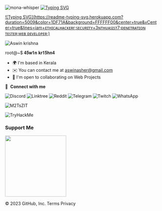 
                                                                                                                                  
![mona-whisper](https://user-images.githubusercontent.com/64751167/95435221-f0266500-096f-11eb-8070-57f6721b1857.gif)
[![Typing SVG](https://readme-typing-svg.herokuapp.com?color=F71378&background=FFFFFF00&lines=Hey%2C%F0%9F%91%8B+i'm++Aswin+krishna)](https://git.io/typing-svg)

[![Typing SVG](https://readme-typing-svg.herokuapp.com?duration=5009&color=1DF71A&background=FFFFFF00&center=true&vCenter=true&lines=iam+ᴇᴛʜɪᴄᴀʟʜᴀᴄᴋᴇʀr;ꜱᴇᴄᴜʀɪᴛʏ+3ɴᴛʜᴜᴀꜱɪꜱᴛ7;pᴇɴᴇᴛʀᴀᴛɪᴏɴ ᴛᴇꜱᴛᴇʀ;ᴡᴇʙ ᴅᴇᴠᴇʟᴏᴘᴇʀ;)](https://git.io/typing-svg)

<p align="left"> <img src="https://komarev.com/ghpvc/?username=rishavchanda&label=Profile%20views&color=0e75b6&style=flat" alt="Aswin krishna" /> </p>


  root@~$  𝟒𝟓𝐰𝟏𝐧 𝐤𝐫𝟏𝟓𝐡𝐧𝟒
* 🌍  I'm based in Kerala
* ✉️  You can contact me at [aswinasher@gmail.com](mailto:aswinasher@gmail.com)
* 🤝  I'm open to collaborating on Web Projects

🔗 &nbsp;**Connect with me**

  
 

![Discord](https://img.shields.io/badge/%3CServer%3E-%237289DA.svg?style=for-the-badge&logo=discord&logoColor=white)
  ![Linktree](https://img.shields.io/badge/linktree-1de9b6?style=for-the-badge&logo=linktree&logoColor=white)
  ![Reddit](https://img.shields.io/badge/Reddit-FF4500?style=for-the-badge&logo=reddit&logoColor=white)
  ![Telegram](https://img.shields.io/badge/Telegram-2CA5E0?style=for-the-badge&logo=telegram&logoColor=white) 
  ![Twitch](https://img.shields.io/badge/Twitch-%239146FF.svg?style=for-the-badge&logo=Twitch&logoColor=white)
  ![WhatsApp](https://img.shields.io/badge/WhatsApp-25D366?style=for-the-badge&logo=whatsapp&logoColor=white)
  

![M2TsZIT](https://user-images.githubusercontent.com/64751167/91557308-e1509980-e951-11ea-9b57-695796bd82cf.gif)
</p> 
<img src="https://tryhackme-badges.s3.amazonaws.com/AswinkrishnaVB.png" alt="TryHackMe">



### Support Me


<a href="https://www.buymeacoffee.com/aswinasher"><img src="https://cdn.buymeacoffee.com/buttons/v2/default-yellow.png" width="200" /></a>


© 2023 GitHub, Inc.
Terms
Privacy
